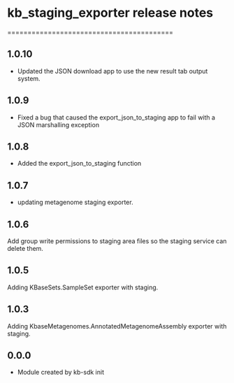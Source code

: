 # kb_staging_exporter release notes
=========================================

1.0.10
------

* Updated the JSON download app to use the new result tab output system.

1.0.9
-----
* Fixed a bug that caused the export_json_to_staging app to fail with a JSON marshalling
  exception

1.0.8
-----
* Added the export_json_to_staging function

1.0.7
-----
* updating metagenome staging exporter.

1.0.6
-----
Add group write permissions to staging area files so the staging service can delete them.

1.0.5
-----
Adding KBaseSets.SampleSet exporter with staging.

1.0.3
-----
Adding KbaseMetagenomes.AnnotatedMetagenomeAssembly exporter with staging.

0.0.0
-----
* Module created by kb-sdk init
